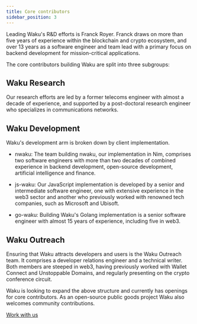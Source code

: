 ```yaml
---
title: Core contributors
sidebar_position: 3
---
```


Leading Waku's R&D efforts is Franck Royer. Franck draws on more than five years of experience within the blockchain and crypto ecosystem, and over 13 years as a software engineer and team lead with a primary focus on backend development for mission-critical applications.

The core contributors building Waku are split into three subgroups: 

## Waku Research

Our research efforts are led by a former telecoms engineer with almost a decade of experience, and supported by a post-doctoral research engineer who specializes in communications networks.

## Waku Development

Waku's development arm is broken down by client implementation. 

- nwaku: The team building nwaku, our implementation in Nim, comprises two software engineers with more than two decades of combined experience in backend development, open-source development, artificial intelligence and finance.

- js-waku: Our JavaScript implementation is developed by a senior and intermediate software engineer, one with extensive experience in the web3 sector and another who previously worked with renowned tech companies, such as Microsoft and Ubisoft.

- go-waku: Building Waku's Golang implementation is a senior software engineer with almost 15 years of experience, including five in web3.  

## Waku Outreach

Ensuring that Waku attracts developers and users is the Waku Outreach team. It comprises a developer relations engineer and a technical writer. Both members are steeped in web3, having previously worked with Wallet Connect and Unstoppable Domains, and regularly presenting on the crypto conference circuit.  

Waku is looking to expand the above structure and currently has openings for core contributors. As an open-source public goods project Waku also welcomes community contributions. 

[Work with us](https://jobs.status.im/)
